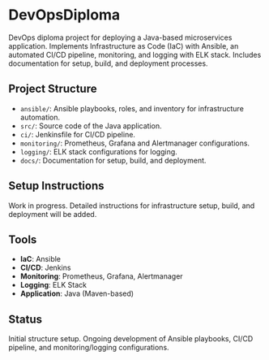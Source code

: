 # DevOpsDiploma
DevOps diploma project for deploying a Java-based microservices application. Implements Infrastructure as Code (IaC) with Ansible, an automated CI/CD pipeline, monitoring, and logging with ELK stack. Includes documentation for setup, build, and deployment processes.

## Project Structure
- `ansible/`: Ansible playbooks, roles, and inventory for infrastructure automation.
- `src/`: Source code of the Java application.
- `ci/`: Jenkinsfile for CI/CD pipeline.
- `monitoring/`: Prometheus, Grafana and Alertmanager configurations.
- `logging/`: ELK stack configurations for logging.
- `docs/`: Documentation for setup, build, and deployment.

## Setup Instructions
Work in progress. Detailed instructions for infrastructure setup, build, and deployment will be added.

## Tools
- **IaC**: Ansible
- **CI/CD**: Jenkins
- **Monitoring**: Prometheus, Grafana, Alertmanager
- **Logging**: ELK Stack
- **Application**: Java (Maven-based)

## Status
Initial structure setup. Ongoing development of Ansible playbooks, CI/CD pipeline, and monitoring/logging configurations.
